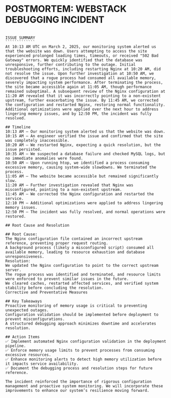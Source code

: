 # POSTMORTEM:  WEBSTACK DEBUGGING INCIDENT
```````````````````````````````````````````

ISSUE SUMMARY
`````````````
At 10:13 AM UTC on March 2, 2025, our monitoring system alerted us that the website was down. Users attempting to access the site experienced prolonged loading times, timeouts, or received "502 Bad Gateway" errors. We quickly identified that the database was unresponsive, further contributing to the outage. Initial troubleshooting efforts, including restarting Nginx at 10:20 AM, did not resolve the issue. Upon further investigation at 10:50 AM, we discovered that a rogue process had consumed all available memory, severely impacting system performance. After terminating the process, the site became accessible again at 11:05 AM, though performance remained suboptimal. A subsequent review of the Nginx configuration at 11:20 AM revealed that it was incorrectly pointing to a non-existent upstream, further exacerbating the issue. By 11:45 AM, we corrected the configuration and restarted Nginx, restoring normal functionality. Additional optimizations were applied over the next hour to address lingering memory issues, and by 12:50 PM, the incident was fully resolved.

## Timeline
10:13 AM – Our monitoring system alerted us that the website was down.
10:15 AM – An engineer verified the issue and confirmed that the site was completely inaccessible.
10:20 AM – We restarted Nginx, expecting a quick resolution, but the issue persisted.
10:35 AM – We suspected a database failure and checked MySQL logs, but no immediate anomalies were found.
10:50 AM – Upon running htop, we identified a process consuming excessive memory, causing system-wide slowdowns. We terminated the process.
11:05 AM – The website became accessible but remained significantly slow.
11:20 AM – Further investigation revealed that Nginx was misconfigured, pointing to a non-existent upstream.
11:45 AM – We corrected the Nginx configuration and restarted the service.
12:10 PM – Additional optimizations were applied to address lingering memory issues.
12:50 PM – The incident was fully resolved, and normal operations were restored.

## Root Cause and Resolution

## Root Cause:
The Nginx configuration file contained an incorrect upstream reference, preventing proper request routing.
A background process (likely a misconfigured script) consumed all available memory, leading to resource exhaustion and database unresponsiveness.
Resolution:
We updated the Nginx configuration to point to the correct upstream server.
The rogue process was identified and terminated, and resource limits were enforced to prevent similar issues in the future.
We cleared caches, restarted affected services, and verified system stability before concluding the resolution.
Corrective and Preventative Measures

## Key Takeaways
Proactive monitoring of memory usage is critical to preventing unexpected outages.
Configuration validation should be implemented before deployment to prevent misconfigurations.
A structured debugging approach minimizes downtime and accelerates resolution.

## Action Items
✅ Implement automated Nginx configuration validation in the deployment pipeline.
✅ Enforce memory usage limits to prevent processes from consuming excessive resources.
✅ Enhance monitoring alerts to detect high memory utilization before it impacts service availability.
✅ Document the debugging process and resolution steps for future reference.

The incident reinforced the importance of rigorous configuration management and proactive system monitoring. We will incorporate these improvements to enhance our system’s resilience moving forward.
